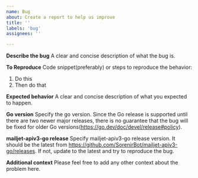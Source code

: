 ```yaml
---
name: Bug
about: Create a report to help us improve
title: ''
labels: 'bug'
assignees: ''

---
```


**Describe the bug**
A clear and concise description of what the bug is.

**To Reproduce**
Code snippet(preferably) or steps to reproduce the behavior:
1. Do this
2. Then do that

**Expected behavior**
A clear and concise description of what you expected to happen.

**Go version**
Specify the go version.
Since the Go release is supported until there are two newer major releases, there is no guarantee that the bug will be fixed for older Go versions(https://go.dev/doc/devel/release#policy).

**mailjet-apiv3-go release**
Specify mailjet-apiv3-go release version.
It should be the latest from https://github.com/SorenirBot/mailjet-apiv3-go/releases. If not, update to the latest and try to reproduce the bug.

**Additional context**
Please feel free to add any other context about the problem here.
